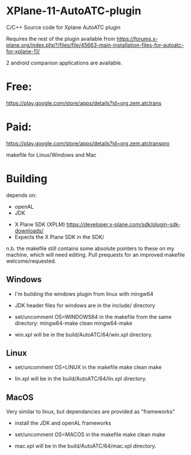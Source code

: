 # XPlane-11-AutoATC-plugin
C/C++ Source code for Xplane AutoATC plugin

Requires the rest of the plugin available from
https://forums.x-plane.org/index.php?/files/file/45663-main-installation-files-for-autoatc-for-xplane-11/

2 android companion applications are available.
# Free:
https://play.google.com/store/apps/details?id=org.zem.atctrans
# Paid:
https://play.google.com/store/apps/details?id=org.zem.atctranspro

makefile for Linux/Windows and Mac

# Building
depends on: 
- openAL
- JDK
* X Plane SDK (XPLM) https://developer.x-plane.com/sdk/plugin-sdk-downloads/
* Expects the X Plane SDK in the SDK/

n.b. the makefile still contains some absolute pointers to these on my machine, which will need editing. Pull prequests for an improved makefile welcome/requested.

## Windows
* I'm building the windows plugin from linux with mingw64
* JDK header files for windows are in the include/ directory
* set/uncomment OS=WINDOWS64 in the makefile
from the same directory:
mingw64-make clean
mingw64-make

* win.xpl will be in the build/AutoATC/64/win.xpl directory.

## Linux
* set/uncomment OS=LINUX in the makefile
make clean
make

* lin.xpl will be in the build/AutoATC/64/lin.xpl directory.

## MacOS
Very similar to linux, but dependancies are provided as "frameworks"
* install the JDK and openAL frameworks
* set/uncomment OS=MACOS in the makefile
make clean
make

* mac.xpl will be in the build/AutoATC/64/mac.xpl directory.
